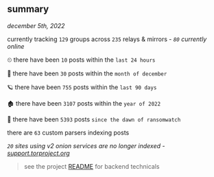
## summary
_december 5th, 2022_

currently tracking `129` groups across `235` relays & mirrors - _`80` currently online_

⏲ there have been `10` posts within the `last 24 hours`

🦈 there have been `30` posts within the `month of december`

🪐 there have been `755` posts within the `last 90 days`

🏚 there have been `3107` posts within the `year of 2022`

🦕 there have been `5393` posts `since the dawn of ransomwatch`

there are `63` custom parsers indexing posts

_`20` sites using v2 onion services are no longer indexed - [support.torproject.org](https://support.torproject.org/onionservices/v2-deprecation/)_

> see the project [README](https://github.com/joshhighet/ransomwatch#ransomwatch--) for backend technicals
